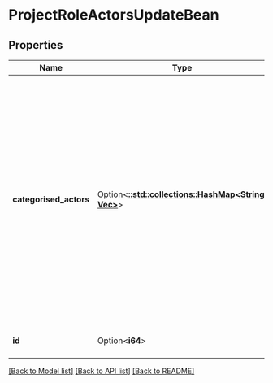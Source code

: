 # ProjectRoleActorsUpdateBean

## Properties

Name | Type | Description | Notes
------------ | ------------- | ------------- | -------------
**categorised_actors** | Option<[**::std::collections::HashMap<String, Vec<String>>**](array.md)> | The actors to add to the project role.  Add groups using:   *  `atlassian-group-role-actor` and a list of group names.  *  `atlassian-group-role-actor-id` and a list of group IDs.  As a group's name can change, use of `atlassian-group-role-actor-id` is recommended. For example, `\"atlassian-group-role-actor-id\":[\"eef79f81-0b89-4fca-a736-4be531a10869\",\"77f6ab39-e755-4570-a6ae-2d7a8df0bcb8\"]`.  Add users using `atlassian-user-role-actor` and a list of account IDs. For example, `\"atlassian-user-role-actor\":[\"12345678-9abc-def1-2345-6789abcdef12\", \"abcdef12-3456-789a-bcde-f123456789ab\"]`. | [optional]
**id** | Option<**i64**> | The ID of the project role. Use [Get all project roles](#api-rest-api-3-role-get) to get a list of project role IDs. | [optional][readonly]

[[Back to Model list]](../README.md#documentation-for-models) [[Back to API list]](../README.md#documentation-for-api-endpoints) [[Back to README]](../README.md)


